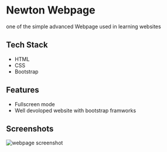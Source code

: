
# Newton Webpage

one of the simple advanced Webpage used in learning websites

## Tech Stack

- HTML
- CSS
- Bootstrap

  
## Features

- Fullscreen mode
-  Well devoloped website with bootstrap framworks
## Screenshots
![webpage screenshot](https://user-images.githubusercontent.com/91385981/137302087-82da9cd7-4ad4-44b1-8b79-8d6cb0be7615.png)



  
